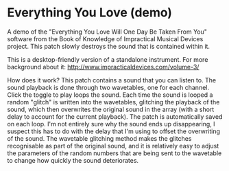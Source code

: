 # Everything You Love (demo)
A demo of the "Everything You Love Will One Day Be Taken From You" software from the Book of Knowledge of Impractical Musical Devices project. This patch slowly destroys the sound that is contained within it.

This is a desktop-friendly version of a standalone instrument. For more background about it: http://www.impracticaldevices.com/volume-3/

How does it work?
This patch contains a sound that you can listen to.
The sound playback is done through two wavetables, one for each channel. Click the toggle to play loops the sound. Each time the sound is looped a random "glitch" is written into the wavetables, glitching the playback of the sound, which then overwrites the original sound in the array (with a short delay to account for the current playback). The patch is automatically saved on each loop. 
I'm not entirely sure why the sound ends up disappearing, I suspect this has to do with the delay that I'm using to offset the overwriting of the sound. The wavetable glitching method makes the glitches recognisable as part of the original sound, and it is relatively easy to adjust the parameters of the random numbers that are being sent to the wavetable to change how quickly the sound deteriorates.
